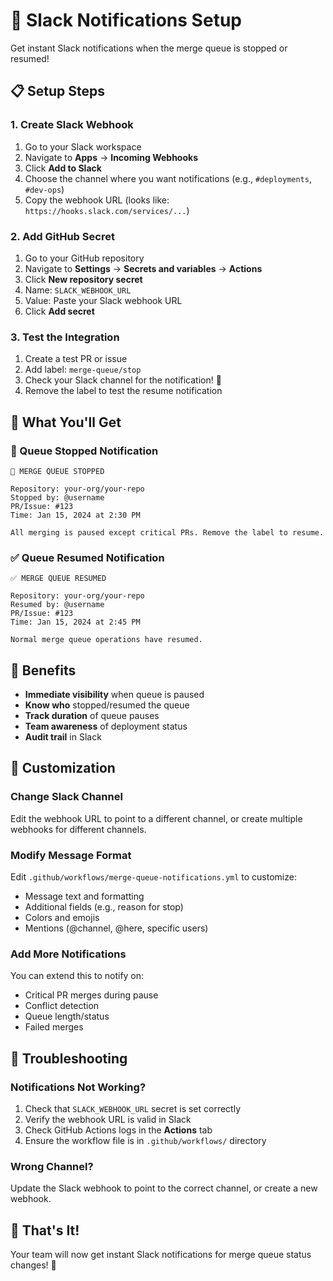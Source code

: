 # 🔔 Slack Notifications Setup

Get instant Slack notifications when the merge queue is stopped or resumed!

## 📋 Setup Steps

### 1. Create Slack Webhook
1. Go to your Slack workspace
2. Navigate to **Apps** → **Incoming Webhooks**
3. Click **Add to Slack**
4. Choose the channel where you want notifications (e.g., `#deployments`, `#dev-ops`)
5. Copy the webhook URL (looks like: `https://hooks.slack.com/services/...`)

### 2. Add GitHub Secret
1. Go to your GitHub repository
2. Navigate to **Settings** → **Secrets and variables** → **Actions**
3. Click **New repository secret**
4. Name: `SLACK_WEBHOOK_URL`
5. Value: Paste your Slack webhook URL
6. Click **Add secret**

### 3. Test the Integration
1. Create a test PR or issue
2. Add label: `merge-queue/stop`
3. Check your Slack channel for the notification! 🎉
4. Remove the label to test the resume notification

## 📱 What You'll Get

### 🚨 Queue Stopped Notification
```
🚨 MERGE QUEUE STOPPED

Repository: your-org/your-repo
Stopped by: @username
PR/Issue: #123
Time: Jan 15, 2024 at 2:30 PM

All merging is paused except critical PRs. Remove the label to resume.
```

### ✅ Queue Resumed Notification  
```
✅ MERGE QUEUE RESUMED

Repository: your-org/your-repo
Resumed by: @username  
PR/Issue: #123
Time: Jan 15, 2024 at 2:45 PM

Normal merge queue operations have resumed.
```

## 🎯 Benefits

- **Immediate visibility** when queue is paused
- **Know who** stopped/resumed the queue
- **Track duration** of queue pauses
- **Team awareness** of deployment status
- **Audit trail** in Slack

## 🔧 Customization

### Change Slack Channel
Edit the webhook URL to point to a different channel, or create multiple webhooks for different channels.

### Modify Message Format
Edit `.github/workflows/merge-queue-notifications.yml` to customize:
- Message text and formatting
- Additional fields (e.g., reason for stop)
- Colors and emojis
- Mentions (@channel, @here, specific users)

### Add More Notifications
You can extend this to notify on:
- Critical PR merges during pause
- Conflict detection
- Queue length/status
- Failed merges

## 🚨 Troubleshooting

### Notifications Not Working?
1. Check that `SLACK_WEBHOOK_URL` secret is set correctly
2. Verify the webhook URL is valid in Slack
3. Check GitHub Actions logs in the **Actions** tab
4. Ensure the workflow file is in `.github/workflows/` directory

### Wrong Channel?
Update the Slack webhook to point to the correct channel, or create a new webhook.

## 🎉 That's It!

Your team will now get instant Slack notifications for merge queue status changes! 🚀 